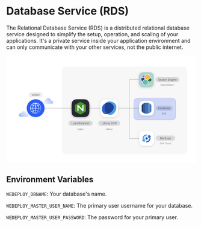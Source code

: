 # Database Service (RDS)

The Relational Database Service (RDS) is a distributed relational database 
service designed to simplify the setup, operation, and scaling of your 
applications. It's a private service inside your application environment and can 
only communicate with your other services, not the public internet. 

![Figure 1: The Relational Database Service is one of several services available in DXP Cloud.](../../images/services-database.png)

## Environment Variables

`WEDEPLOY_DBNAME`: Your database's name. 

`WEDEPLOY_MASTER_USER_NAME`: The primary user username for your database. 

`WEDEPLOY_MASTER_USER_PASSWORD`: The password for your primary user.
